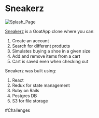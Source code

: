 
# Sneakerz

![Splash_Page](https://user-images.githubusercontent.com/9407189/119377471-04ef0900-bc72-11eb-84b2-38f5351e8828.jpg)

[Sneakerz](https://sneakerz-app.herokuapp.com/#/) is a GoatApp clone where you can:

1. Create an account
2. Search for different products
3. Simulates buying a shoe in a given size
4. Add and remove items from a cart
5. Cart is saved even when checking out

Sneakerz was built using: 

1. React
2. Redux for state management
3. Ruby on Rails 
4. Postgres DB
5. S3 for file storage


#Challenges






